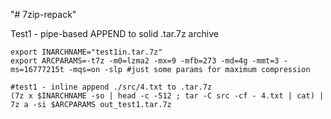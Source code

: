 "# 7zip-repack" 

Test1 - pipe-based APPEND to solid .tar.7z archive

```
export INARCHNAME="test1in.tar.7z"
export ARCPARAMS=-t7z -m0=lzma2 -mx=9 -mfb=273 -md=4g -mmt=3 -ms=16777215t -mqs=on -slp #just some params for maximum compression

#test1 - inline append ./src/4.txt to .tar.7z
(7z x $INARCHNAME -so | head -c -512 ; tar -C src -cf - 4.txt | cat) | 7z a -si $ARCPARAMS out_test1.tar.7z
```

